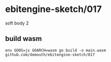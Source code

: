 # ebitengine-sketch/017

soft body 2

## build wasm

```
env GOOS=js GOARCH=wasm go build -o main.wasm github.com/demouth/ebitengine-sketch/017
```
